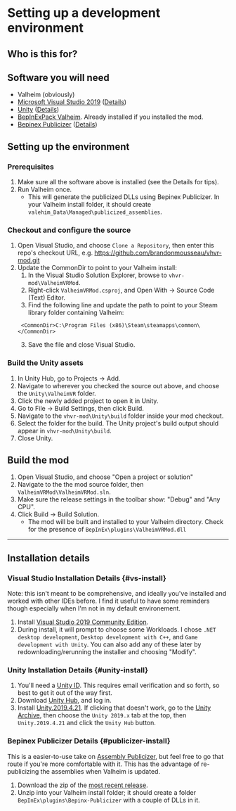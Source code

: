 # Setting up a development environment

## Who is this for?

## Software you will need
* Valheim (obviously)
* [Microsoft Visual Studio 2019](https://visualstudio.microsoft.com/vs/) ([Details](#vs-install))
* [Unity](https://unity3d.com/get-unity/download) ([Details](#unity-install))
* [BepInExPack Valheim](https://valheim.thunderstore.io/package/denikson/BepInExPack_Valheim/). Already installed if you installed the mod.
* [Bepinex Publicizer](https://github.com/MrPurple6411/Bepinex-Tools/releases) ([Details](#publicizer-install))

## Setting up the environment
### Prerequisites
1. Make sure all the software above is installed (see the Details for tips).
2. Run Valheim once.
   * This will generate the publicized DLLs using Bepinex Publicizer. In your Valheim install folder, it should create `valehim_Data\Managed\publicized_assemblies`.

### Checkout and configure the source
1. Open Visual Studio, and choose `Clone a Repository`, then enter this repo's checkout URL, e.g.
   https://github.com/brandonmousseau/vhvr-mod.git
2. Update the CommonDir to point to your Valheim install:
    1. In the Visual Studio Solution Explorer, browse to `vhvr-mod\ValheimVRMod`.
    2. Right-click `ValheimVRMod.csproj`, and Open With -> Source Code (Text) Editor. 
    3. Find the following line and update the path to point to your Steam library folder containing Valheim:
    ```
     <CommonDir>C:\Program Files (x86)\Steam\steamapps\common\</CommonDir>
    ```
    3. Save the file and close Visual Studio.

### Build the Unity assets
1. In Unity Hub, go to Projects -> Add. 
2. Navigate to wherever you checked the source out above, and choose the `Unity\ValheimVR` folder.
3. Click the newly added project to open it in Unity.
4. Go to File -> Build Settings, then click Build.
5. Navigate to the `vhvr-mod\Unity\build` folder inside your mod checkout.
6. Select the folder for the build. The Unity project's build output should appear in `vhvr-mod\Unity\build`.
7. Close Unity.

## Build the mod
1. Open Visual Studio, and choose "Open a project or solution"
2. Navigate to the the mod source folder, then `ValheimVRMod\ValheimVRMod.sln`.
3. Make sure the release settings in the toolbar show: "Debug" and "Any CPU".
4. Click Build -> Build Solution.
    * The mod will be built and installed to your Valheim directory. Check for the presence of `BepInEx\plugins\ValheimVRMod.dll`

<hr>

## Installation details

### Visual Studio Installation Details {#vs-install}
Note: this isn't meant to be comprehensive, and ideally you've installed and worked with other IDEs before. I find
it useful to have some reminders though especially when I'm not in my default environement.

1. Install [Visual Studio 2019 Community Edition](https://visualstudio.microsoft.com/vs/).
2. During install, it will prompt to choose some Workloads. I chose `.NET
   desktop development`, `Desktop development with C++`, and `Game development
   with Unity`. You can also add any of these later by redownloading/rerunning the installer and choosing "Modify".

### Unity Installation Details {#unity-install}
1. You'll need a [Unity ID](https://id.unity.com/account/new). This requires
   email verification and so forth, so best to get it out of the way first.
2. Download [Unity Hub](https://unity3d.com/get-unity/download), and log in.
3. Install [Unity.2019.4.21](unityhub://2019.4.21f1/b76dac84db26). If clicking that doesn't work, go to the
   [Unity Archive](https://unity3d.com/get-unity/download/archive), then choose the `Unity 2019.x` tab at the
   top, then `Unity.2019.4.21` and click the `Unity Hub` button.

### Bepinex Publicizer Details {#publicizer-install}

This is a easier-to-use take on [Assembly Publicizer](https://github.com/CabbageCrow/AssemblyPublicizer),
but feel free to go that route if you're more comfortable with it. This has the advantage of re-publicizing the assemblies
when Valheim is updated.

1. Download the zip of the [most recent release](https://github.com/MrPurple6411/Bepinex-Tools/releases/latest).
2. Unzip into your Valheim install folder; it should create a folder `BepInEx\plugins\Bepinx-Publicizer` with a couple of
   DLLs in it.
